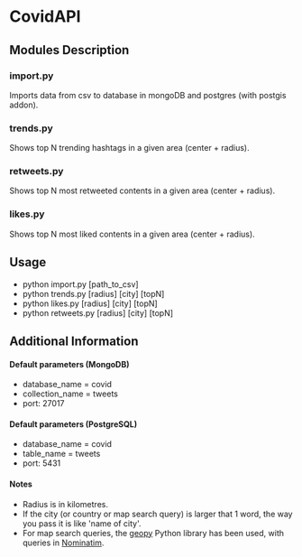 # CovidAPI

## Modules Description

### import.py

Imports data from csv to database in mongoDB and postgres (with postgis addon).

### trends.py

Shows top N trending hashtags in a given area (center + radius).

### retweets.py

Shows top N most retweeted contents in a given area (center + radius).

### likes.py

Shows top N most liked contents in a given area (center + radius).

## Usage

- python import.py [path_to_csv]
- python trends.py [radius] [city] [topN]
- python likes.py [radius] [city] [topN]
- python retweets.py [radius] [city] [topN]

## Additional Information

#### Default parameters (MongoDB)

- database_name = covid
- collection_name = tweets
- port: 27017

#### Default parameters (PostgreSQL)

- database_name = covid
- table_name = tweets
- port: 5431

#### Notes

- Radius is in kilometres.
- If the city (or country or map search query) is larger that 1 word, the way you pass it is like 'name of city'.
- For map search queries, the [geopy](https://geopy.readthedocs.io/en/stable/) Python library has been used, with queries in [Nominatim](https://nominatim.org/).
